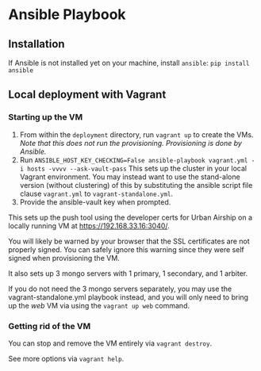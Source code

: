 Ansible Playbook
================

## Installation

If Ansible is not installed yet on your machine, install `ansible`: `pip install ansible`

## Local deployment with Vagrant

### Starting up the VM

1. From within the `deployment` directory, run `vagrant up` to create the VMs.<br/>
*Note that this does not run the provisioning. Provisioning is done by Ansible.*
2. Run `ANSIBLE_HOST_KEY_CHECKING=False ansible-playbook vagrant.yml -i hosts -vvvv --ask-vault-pass` This sets up the cluster in your local Vagrant environment. You may instead want to use the stand-alone version (without clustering) of this by substituting the ansible script file clause `vagrant.yml` to `vagrant-standalone.yml`.
3. Provide the ansible-vault key when prompted.

This sets up the push tool using the developer certs for Urban Airship on a locally running VM at https://192.168.33.16:3040/.

You will likely be warned by your browser that the SSL certificates are not properly signed. You can safely ignore this warning since they were self signed when provisioning the VM.

It also sets up 3 mongo servers with 1 primary, 1 secondary, and 1 arbiter.

If you do not need the 3 mongo servers separately, you may use the vagrant-standalone.yml playbook instead, and you will only need to bring up the *web* VM via using the `vagrant up web` command.

### Getting rid of the VM

You can stop and remove the VM entirely via `vagrant destroy`.

See more options via `vagrant help`.
